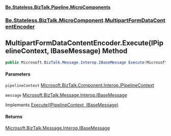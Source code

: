 #### [Be.Stateless.BizTalk.Pipeline.MicroComponents](README.md 'README')
### [Be.Stateless.BizTalk.MicroComponent](Be.Stateless.BizTalk.MicroComponent.md 'Be.Stateless.BizTalk.MicroComponent').[MultipartFormDataContentEncoder](MultipartFormDataContentEncoder.md 'Be.Stateless.BizTalk.MicroComponent.MultipartFormDataContentEncoder')

## MultipartFormDataContentEncoder.Execute(IPipelineContext, IBaseMessage) Method

```csharp
public Microsoft.BizTalk.Message.Interop.IBaseMessage Execute(Microsoft.BizTalk.Component.Interop.IPipelineContext pipelineContext, Microsoft.BizTalk.Message.Interop.IBaseMessage message);
```
#### Parameters

<a name='Be.Stateless.BizTalk.MicroComponent.MultipartFormDataContentEncoder.Execute(Microsoft.BizTalk.Component.Interop.IPipelineContext,Microsoft.BizTalk.Message.Interop.IBaseMessage).pipelineContext'></a>

`pipelineContext` [Microsoft.BizTalk.Component.Interop.IPipelineContext](https://docs.microsoft.com/en-us/dotnet/api/Microsoft.BizTalk.Component.Interop.IPipelineContext 'Microsoft.BizTalk.Component.Interop.IPipelineContext')

<a name='Be.Stateless.BizTalk.MicroComponent.MultipartFormDataContentEncoder.Execute(Microsoft.BizTalk.Component.Interop.IPipelineContext,Microsoft.BizTalk.Message.Interop.IBaseMessage).message'></a>

`message` [Microsoft.BizTalk.Message.Interop.IBaseMessage](https://docs.microsoft.com/en-us/dotnet/api/Microsoft.BizTalk.Message.Interop.IBaseMessage 'Microsoft.BizTalk.Message.Interop.IBaseMessage')

Implements [Execute(IPipelineContext, IBaseMessage)](IMicroComponent.Execute(IPipelineContext,IBaseMessage).md 'Be.Stateless.BizTalk.MicroComponent.IMicroComponent.Execute(Microsoft.BizTalk.Component.Interop.IPipelineContext, Microsoft.BizTalk.Message.Interop.IBaseMessage)')

#### Returns
[Microsoft.BizTalk.Message.Interop.IBaseMessage](https://docs.microsoft.com/en-us/dotnet/api/Microsoft.BizTalk.Message.Interop.IBaseMessage 'Microsoft.BizTalk.Message.Interop.IBaseMessage')